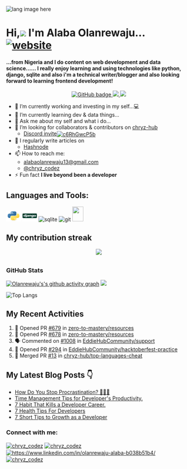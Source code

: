 <p align="left"><img width=15%" src="https://github.com/alansmathew/alansmathew/raw/master/lang.gif" alt="lang image here" /></p>


# Hi,<img src="https://media.giphy.com/media/hvRJCLFzcasrR4ia7z/giphy.gif" width="30px"> I'm Alaba Olanrewaju...  [<img src='https://cdn.jsdelivr.net/npm/simple-icons@3.0.1/icons/icloud.svg' alt='website' height='40'>](https://linktr.ee/chryz_codez) 
#### ...from Nigeria and I do content on web development and data science...... I really enjoy learning and using technologies like python, django, sqlite and also i'm a technical writer/blogger and also looking forward to learning frontend development!

<p align="center">
  <a href="https://github.com/chryzcodez?tab=followers">
    <img src="https://img.shields.io/github/followers/chryzcodez?tab=followers?label=blue&logo=github&style=for-the-badge" alt="GitHub badge" />
  </a>
  <a href="http://twitter.com/chryz_codez">
    <img src="https://img.shields.io/twitter/follow/chryz_codez?label=Twitter&logo=twitter&style=for-the-badge" />
  </a>
  <a href="https://discord.gg/c6RhGwcP5b">
    <img src="https://img.shields.io/discord/808727269400772638?color=green&logo=Discord&style=for-the-badge" />
  </a>
</p>


- 🔭 I’m currently working and investing in my self...💻 
- 🌱 I’m currently learning dev & data things... 
- 💬 Ask me about my self and what i do... 
- 👯 I’m looking for  collaborators & contributors on [chryz-hub](https://github.com/chryz-hub) 
  - <a href="https://discord.gg/c6RhGwcP5b" target="blank">Discord invite<img align="center" src="https://cdn.jsdelivr.net/npm/simple-icons@3.0.1/icons/discord.svg" alt="c6RhGwcP5b" height="30" width="40" /></a>
- 📝 I regularly write articles on 
  - [Hashnode](https://hashnode.com/@chryzcodez)
- 📫 How to reach me: 
  - alabaolanrewaju13@gmail.com
  - [@chryz_codez](https://twitter.com/chryz_codez)
- ⚡ Fun fact **I live beyond been a developer**

## Languages and Tools:
<p> <img src="https://raw.githubusercontent.com/devicons/devicon/master/icons/python/python-original.svg" alt="python" height="30" width="40"/> 
<img src="https://raw.githubusercontent.com/devicons/devicon/master/icons/django/django-original.svg" alt="django" height="30" width="40"/> 
<img src="https://www.vectorlogo.zone/logos/sqlite/sqlite-icon.svg" alt="sqlite" height="30" width="40"/> 
<img src="https://www.vectorlogo.zone/logos/git-scm/git-scm-icon.svg" alt="git" width="30" height="40"/> 
<img src="https://github.com/chryzcodez/chryzcodez/blob/main/regex.svg" width="30" height="40"/></p>


## My contribution streak
<!-- https://github.com/kcoder63/github-readme-streak-stats -->
<p align="center">
  <a href="https://github.com/chryzcodez/github-readme-streak-stats">
    <img src="https://github-readme-streak-stats.herokuapp.com/?user=chryzcodez&theme=dark&hide_border=true&background=0D1117&stroke=0000"/>
  </a><p>

## <h3 align="left">GitHub Stats</h3>
[![Olanrewaju's's github activity graph](https://activity-graph.herokuapp.com/graph?username=chryzcodez&theme=xcode)](https://git.io/chryzcodez)
<a href="">
  <img align="centre" src="https://github-readme-stats.vercel.app/api?username=chryzcodez&count_private=true&include_all_commits=true&show_icons=true&title_color=007bff&text_color=e7e7e7&icon_color=007bff&bg_color=171c28" />
<a />
  
![Top Langs](https://github-readme-stats.vercel.app/api/top-langs/?username=chryzcodez&layout=compact&title_color=007bff&text_color=e7e7e7&icon_color=007bff&bg_color=171c28)


## My Recent Activities
<!--START_SECTION:activity-->
1. 💪 Opened PR [#679](https://github.com/zero-to-mastery/resources/pull/679) in [zero-to-mastery/resources](https://github.com/zero-to-mastery/resources)
2. 💪 Opened PR [#678](https://github.com/zero-to-mastery/resources/pull/678) in [zero-to-mastery/resources](https://github.com/zero-to-mastery/resources)
3. 🗣 Commented on [#1008](https://github.com/EddieHubCommunity/support/issues/1008) in [EddieHubCommunity/support](https://github.com/EddieHubCommunity/support)
4. 💪 Opened PR [#294](https://github.com/EddieHubCommunity/hacktoberfest-practice/pull/294) in [EddieHubCommunity/hacktoberfest-practice](https://github.com/EddieHubCommunity/hacktoberfest-practice)
5. 🎉 Merged PR [#13](https://github.com/chryz-hub/top-languages-cheat/pull/13) in [chryz-hub/top-languages-cheat](https://github.com/chryz-hub/top-languages-cheat)
<!--END_SECTION:activity-->

## My Latest Blog Posts 👇
<!-- HASHNODE_BLOG:START -->
- [How Do You Stop Procrastination? 👨‍💻💭](https://chryzcodez.hashnode.dev/how-do-you-stop-procrastination-1-ckligmx4h02y3k7s17osg4awa)
- [Time Management Tips  for Developer's Productivity.](https://chryzcodez.hashnode.dev//time-management-tips-for-developers-productivity-cklh1enev01qlf1s190zr44hx)
- [7 Habit That Kills a Developer Career.](https://chryzcodez.hashnode.dev/7-habit-that-kills-a-developer-career-ckl81v32g00ggems1et3r40t1)
- [7 Health Tips For Developers](https://chryzcodez.hashnode.dev/7-health-tips-for-developers-ckkxxvcxd004byos1h1o06s0y)
- [7 Short Tips to Growth as a Developer](https://chryzcodez.hashnode.dev/7-short-tips-to-growth-as-a-developer-ckko955s504bz1es17e1dbc3f)
<!-- HASHNODE_BLOG:END -->




<h3 align="left">Connect with me:</h3>
<p align="left">
<a href="https://dev.to/chryz_codez" target="blank"><img align="center" src="https://cdn.jsdelivr.net/npm/simple-icons@3.0.1/icons/dev-dot-to.svg" alt="chryz_codez" height="30" width="40" /></a>
<a href="https://hashnode.com/@chryzcodez" target="blank"><img align="center" src="https://cdn.jsdelivr.net/npm/simple-icons@3.0.1/icons/hashnode.svg" alt="chryz_codez" height="30" width="40" /></a>  
<a href="https://www.linkedin.com/in/olanrewaju-alaba-b038b51b4/" target="blank"><img align="center" src="https://cdn.jsdelivr.net/npm/simple-icons@3.0.1/icons/linkedin.svg" alt="https://www.linkedin.com/in/olanrewaju-alaba-b038b51b4/" height="30" width="40" /></a>
<a href="https://twitter.com/chryz_codez" target="blank"><img align="center" src="https://cdn.jsdelivr.net/npm/simple-icons@3.0.1/icons/twitter.svg" alt="chryz_codez" height="30" width="40" /></a> 
</p>
